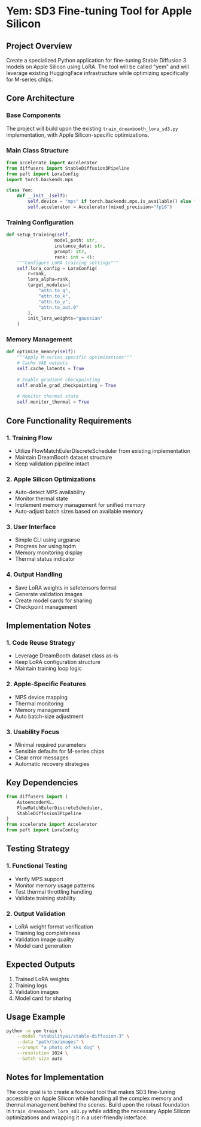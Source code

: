 # Yem: SD3 Fine-tuning Tool for Apple Silicon

## Project Overview
Create a specialized Python application for fine-tuning Stable Diffusion 3 models on Apple Silicon using LoRA. The tool will be called "yem" and will leverage existing HuggingFace infrastructure while optimizing specifically for M-series chips.

## Core Architecture

### Base Components
The project will build upon the existing `train_dreambooth_lora_sd3.py` implementation, with Apple Silicon-specific optimizations. 

### Main Class Structure
```python
from accelerate import Accelerator
from diffusers import StableDiffusion3Pipeline
from peft import LoraConfig
import torch.backends.mps

class Yem:
    def __init__(self):
        self.device = "mps" if torch.backends.mps.is_available() else "cpu"
        self.accelerator = Accelerator(mixed_precision="fp16")
```

### Training Configuration
```python
def setup_training(self, 
                  model_path: str,
                  instance_data: str,
                  prompt: str,
                  rank: int = 4):
    """Configure LoRA training settings"""
    self.lora_config = LoraConfig(
        r=rank,
        lora_alpha=rank,
        target_modules=[
            "attn.to_q",
            "attn.to_k",
            "attn.to_v",
            "attn.to_out.0"
        ],
        init_lora_weights="gaussian"
    )
```

### Memory Management
```python
def optimize_memory(self):
    """Apply M-series specific optimizations"""
    # Cache VAE outputs
    self.cache_latents = True
    
    # Enable gradient checkpointing 
    self.enable_grad_checkpointing = True
    
    # Monitor thermal state
    self.monitor_thermal = True
```

## Core Functionality Requirements

### 1. Training Flow
- Utilize FlowMatchEulerDiscreteScheduler from existing implementation
- Maintain DreamBooth dataset structure
- Keep validation pipeline intact

### 2. Apple Silicon Optimizations
- Auto-detect MPS availability
- Monitor thermal state
- Implement memory management for unified memory
- Auto-adjust batch sizes based on available memory

### 3. User Interface
- Simple CLI using argparse
- Progress bar using tqdm
- Memory monitoring display
- Thermal status indicator

### 4. Output Handling
- Save LoRA weights in safetensors format
- Generate validation images
- Create model cards for sharing
- Checkpoint management

## Implementation Notes

### 1. Code Reuse Strategy
- Leverage DreamBooth dataset class as-is
- Keep LoRA configuration structure
- Maintain training loop logic

### 2. Apple-Specific Features
- MPS device mapping
- Thermal monitoring
- Memory management
- Auto batch-size adjustment

### 3. Usability Focus
- Minimal required parameters 
- Sensible defaults for M-series chips
- Clear error messages
- Automatic recovery strategies

## Key Dependencies
```python
from diffusers import (
    AutoencoderKL,
    FlowMatchEulerDiscreteScheduler,
    StableDiffusion3Pipeline
)
from accelerate import Accelerator
from peft import LoraConfig
```

## Testing Strategy

### 1. Functional Testing
- Verify MPS support
- Monitor memory usage patterns
- Test thermal throttling handling
- Validate training stability

### 2. Output Validation
- LoRA weight format verification
- Training log completeness
- Validation image quality
- Model card generation

## Expected Outputs
1. Trained LoRA weights
2. Training logs
3. Validation images
4. Model card for sharing

## Usage Example
```bash
python -m yem train \
    --model "stabilityai/stable-diffusion-3" \
    --data "path/to/images" \
    --prompt "a photo of sks dog" \
    --resolution 1024 \
    --batch-size auto
```

## Notes for Implementation
The core goal is to create a focused tool that makes SD3 fine-tuning accessible on Apple Silicon while handling all the complex memory and thermal management behind the scenes. Build upon the robust foundation in `train_dreambooth_lora_sd3.py` while adding the necessary Apple Silicon optimizations and wrapping it in a user-friendly interface.